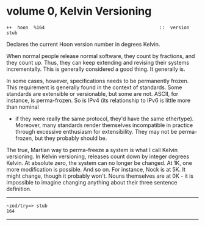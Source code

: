 volume 0, Kelvin Versioning
=====================

```
++  hoon  %164                                          ::  version stub
```

Declares the current Hoon version number in degrees Kelvin.


When normal people release normal software, they count by fractions, and they
count up. Thus, they can keep extending and revising their systems
incrementally. This is generally considered a good thing. It generally is.

In some cases, however, specifications needs to be permanently frozen. This
requirement is generally found in the context of standards. Some standards are
extensible or versionable, but some are not. ASCII, for instance, is
perma-frozen. So is IPv4 (its relationship to IPv6 is little more than nominal
- if they were really the same protocol, they'd have the same ethertype).
Moreover, many standards render themselves incompatible in practice through
excessive enthusiasm for extensibility. They may not be perma-frozen, but they
probably should be.

The true, Martian way to perma-freeze a system is what I call Kelvin
versioning. In Kelvin versioning, releases count down by integer degrees
Kelvin. At absolute zero, the system can no longer be changed. At 1K, one more
modification is possible. And so on. For instance, Nock is at 5K. It might
change, though it probably won't. Nouns themselves are at 0K - it is impossible
to imagine changing anything about their three sentence definition.

---

```
~zod/try=> stub
164
```

---


